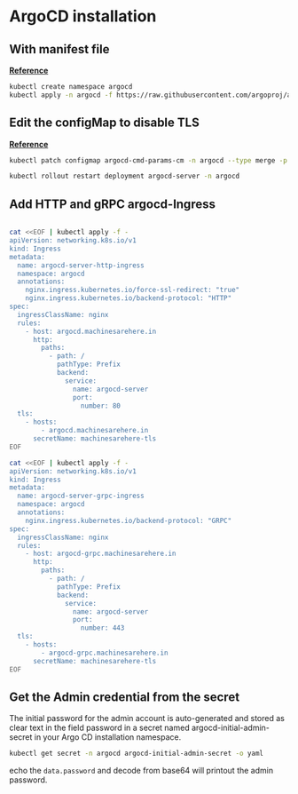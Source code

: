 # ArgoCD installation 

## With manifest file

**[Reference](https://argo-cd.readthedocs.io/en/stable/getting_started/)**

``` bash
kubectl create namespace argocd
kubectl apply -n argocd -f https://raw.githubusercontent.com/argoproj/argo-cd/stable/manifests/install.yaml
```

## Edit the configMap to disable TLS

**[Reference](https://argo-cd.readthedocs.io/en/latest/operator-manual/ingress/#option-2-ssl-termination-at-ingress-controller)**

```bash
kubectl patch configmap argocd-cmd-params-cm -n argocd --type merge -p '{"data":{"server.insecure":"true"}}'

kubectl rollout restart deployment argocd-server -n argocd
```


## Add HTTP and gRPC argocd-Ingress

```bash

cat <<EOF | kubectl apply -f -
apiVersion: networking.k8s.io/v1
kind: Ingress
metadata:
  name: argocd-server-http-ingress
  namespace: argocd
  annotations:
    nginx.ingress.kubernetes.io/force-ssl-redirect: "true"
    nginx.ingress.kubernetes.io/backend-protocol: "HTTP"
spec:
  ingressClassName: nginx
  rules:
    - host: argocd.machinesarehere.in
      http:
        paths:
          - path: /
            pathType: Prefix
            backend:
              service:
                name: argocd-server
                port:
                  number: 80
  tls:
    - hosts:
        - argocd.machinesarehere.in
      secretName: machinesarehere-tls
EOF

cat <<EOF | kubectl apply -f -
apiVersion: networking.k8s.io/v1
kind: Ingress
metadata:
  name: argocd-server-grpc-ingress
  namespace: argocd
  annotations:
    nginx.ingress.kubernetes.io/backend-protocol: "GRPC"
spec:
  ingressClassName: nginx
  rules:
    - host: argocd-grpc.machinesarehere.in
      http:
        paths:
          - path: /
            pathType: Prefix
            backend:
              service:
                name: argocd-server
                port:
                  number: 443
  tls:
    - hosts:
        - argocd-grpc.machinesarehere.in
      secretName: machinesarehere-tls
EOF
```      

## Get the Admin credential from the secret

The initial password for the admin account is auto-generated and stored as clear text in the field password in a secret named argocd-initial-admin-secret in your Argo CD installation namespace. 

``` bash
kubectl get secret -n argocd argocd-initial-admin-secret -o yaml
```

echo the ```data.password``` and decode from base64 will printout the admin password.


